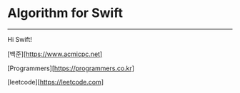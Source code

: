 # Algorithm for Swift
***

Hi  Swift!



[백준][https://www.acmicpc.net] 

[Programmers][https://programmers.co.kr]

[leetcode][https://leetcode.com]

